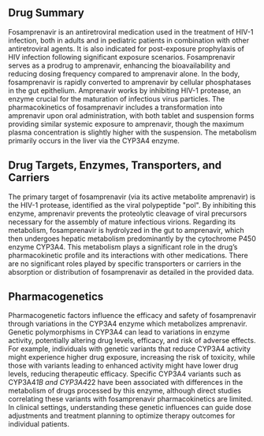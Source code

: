 ## Drug Summary
Fosamprenavir is an antiretroviral medication used in the treatment of HIV-1 infection, both in adults and in pediatric patients in combination with other antiretroviral agents. It is also indicated for post-exposure prophylaxis of HIV infection following significant exposure scenarios. Fosamprenavir serves as a prodrug to amprenavir, enhancing the bioavailability and reducing dosing frequency compared to amprenavir alone. In the body, fosamprenavir is rapidly converted to amprenavir by cellular phosphatases in the gut epithelium. Amprenavir works by inhibiting HIV-1 protease, an enzyme crucial for the maturation of infectious virus particles. The pharmacokinetics of fosamprenavir includes a transformation into amprenavir upon oral administration, with both tablet and suspension forms providing similar systemic exposure to amprenavir, though the maximum plasma concentration is slightly higher with the suspension. The metabolism primarily occurs in the liver via the CYP3A4 enzyme.

## Drug Targets, Enzymes, Transporters, and Carriers
The primary target of fosamprenavir (via its active metabolite amprenavir) is the HIV-1 protease, identified as the viral polypeptide "pol". By inhibiting this enzyme, amprenavir prevents the proteolytic cleavage of viral precursors necessary for the assembly of mature infectious virions. Regarding its metabolism, fosamprenavir is hydrolyzed in the gut to amprenavir, which then undergoes hepatic metabolism predominantly by the cytochrome P450 enzyme CYP3A4. This metabolism plays a significant role in the drug’s pharmacokinetic profile and its interactions with other medications. There are no significant roles played by specific transporters or carriers in the absorption or distribution of fosamprenavir as detailed in the provided data.

## Pharmacogenetics
Pharmacogenetic factors influence the efficacy and safety of fosamprenavir through variations in the CYP3A4 enzyme which metabolizes amprenavir. Genetic polymorphisms in CYP3A4 can lead to variations in enzyme activity, potentially altering drug levels, efficacy, and risk of adverse effects. For example, individuals with genetic variants that reduce CYP3A4 activity might experience higher drug exposure, increasing the risk of toxicity, while those with variants leading to enhanced activity might have lower drug levels, reducing therapeutic efficacy. Specific CYP3A4 variants such as CYP3A4*1B and CYP3A4*22 have been associated with differences in the metabolism of drugs processed by this enzyme, although direct studies correlating these variants with fosamprenavir pharmacokinetics are limited. In clinical settings, understanding these genetic influences can guide dose adjustments and treatment planning to optimize therapy outcomes for individual patients.